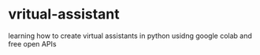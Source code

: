 # vritual-assistant
learning how to create virtual assistants in python
usidng google colab and free open APIs

